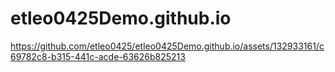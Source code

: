 # etleo0425Demo.github.io



https://github.com/etleo0425/etleo0425Demo.github.io/assets/132933161/c69782c8-b315-441c-acde-63626b825213

